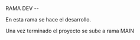 RAMA DEV -- 

En esta rama se hace el desarrollo.

Una vez terminado el proyecto se sube a rama MAIN
